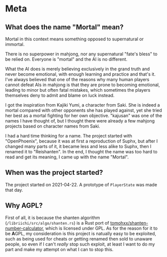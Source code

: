 # Meta
## What does the name "Mortal" mean?
Mortal in this context means something opposed to supernatural or immortal.

There is no superpower in mahjong, nor any supernatural "fate's bless" to be relied on. Everyone is "mortal" and the AI is no different.

What the AI does is merely believing exclusively in the grand truth and never become emotional, with enough learning and practice and that's it. I've always believed that one of the reasons why many human players cannot defeat AIs in mahjong is that they are prone to becoming emotional, leading to minor but often fatal mistakes, which sometimes the players themselves deny to admit and blame on luck instead.

I got the inspiration from Kajiki Yumi, a character from Saki. She is indeed a mortal compared with other opponents she has played against, yet she tried her best as a mortal fighting for her own objective. "kajusan" was one of the names I have thought of, but I thought there were already a few mahjong projects based on character names from Saki.

I had a hard time thinking for a name. The project started with "OpenPhoenix", because it was at first a reproduction of Suphx, but after I changed many parts of it, it became less and less alike to Suphx, then I renamed it to "Reishanten". In the end, I thought the name was too hard to read and get its meaning, I came up with the name "Mortal".

## When was the project started?
The project started on 2021-04-22. A prototype of `PlayerState` was made that day.

## Why AGPL?
First of all, it is because the shanten algorithm (`/libriichi/src/algo/shanten.rs`) is a Rust port of [tomohxx/shanten-number-calculator](https://github.com/tomohxx/shanten-number-calculator), which is licensed under GPL. As for the reason for it to be **A**GPL, my consideration is this project is natually easy to be exploited, such as being used for cheats or getting renamed then sold to unaware people, so even if I can't _really_ stop such exploit, at least I want to do my part and make my attempt on what I can to stop this.
